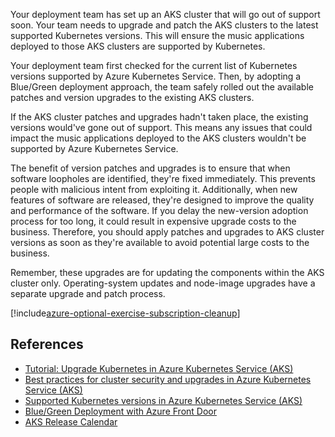 Your deployment team has set up an AKS cluster that will go out of support soon. Your team needs to upgrade and patch the AKS clusters to the latest supported Kubernetes versions. This will ensure the music applications deployed to those AKS clusters are supported by Kubernetes.

Your deployment team first checked for the current list of Kubernetes versions supported by Azure Kubernetes Service. Then, by adopting a Blue/Green deployment approach, the team safely rolled out the available patches and version upgrades to the existing AKS clusters.

If the AKS cluster patches and upgrades hadn't taken place, the existing versions would've gone out of support. This means any issues that could impact the music applications deployed to the AKS clusters wouldn't be supported by Azure Kubernetes Service.

The benefit of version patches and upgrades is to ensure that when software loopholes are identified, they're fixed immediately. This prevents people with malicious intent from exploiting it. Additionally, when new features of software are released, they're designed to improve the quality and performance of the software. If you delay the new-version adoption process for too long, it could result in expensive upgrade costs to the business. Therefore, you should apply patches and upgrades to AKS cluster versions as soon as they're available to avoid potential large costs to the business.

Remember, these upgrades are for updating the components within the AKS cluster only. Operating-system updates and node-image upgrades have a separate upgrade and patch process.

[!include[azure-optional-exercise-subscription-cleanup](../../../includes/azure-optional-exercise-subscription-cleanup.md)]

## References

* [Tutorial: Upgrade Kubernetes in Azure Kubernetes Service (AKS)](/azure/aks/tutorial-kubernetes-upgrade-cluster?tabs=azure-cli)
* [Best practices for cluster security and upgrades in Azure Kubernetes Service (AKS)](/azure/aks/operator-best-practices-cluster-security)
* [Supported Kubernetes versions in Azure Kubernetes Service (AKS)](/azure/aks/supported-kubernetes-versions)
* [Blue/Green Deployment with Azure Front Door](https://techcommunity.microsoft.com/t5/azure-architecture-blog/blue-green-deployment-with-azure-front-door/ba-p/1609178)
* [AKS Release Calendar](https://github.com/Azure/AKS/releases)
